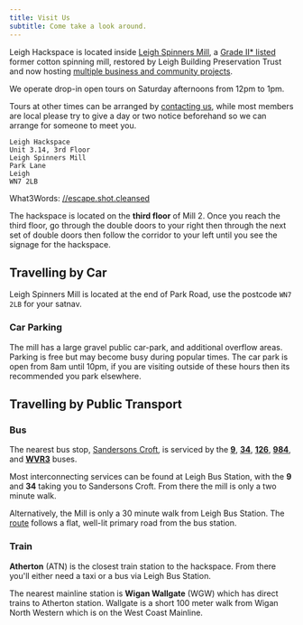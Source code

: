 ```yaml
---
title: Visit Us
subtitle: Come take a look around.
---
```


Leigh Hackspace is located inside [Leigh Spinners Mill](https://www.spinnersmill.co.uk), a [Grade II* listed](https://historicengland.org.uk/advice/heritage-at-risk/search-register/list-entry/48399) former cotton spinning mill, restored by Leigh Building Preservation Trust and now hosting [multiple business and community projects](https://www.spinnersmill.co.uk).

We operate drop-in open tours on Saturday afternoons from 12pm to 1pm.

Tours at other times can be arranged by [contacting us](mailto:info@leighhack.org), while most members are local please try to give a day or two notice beforehand so we can arrange for someone to meet you. 

```
Leigh Hackspace
Unit 3.14, 3rd Floor
Leigh Spinners Mill
Park Lane
Leigh
WN7 2LB
```

What3Words: [//escape.shot.cleansed](https://what3words.com/escape.shots.cleansed)

The hackspace is located on the **third floor** of Mill 2. Once you reach the third floor, go through the double doors to your right then through the next set of double doors then follow the corridor to your left until you see the signage for the hackspace.

## Travelling by Car

Leigh Spinners Mill is located at the end of Park Road, use the postcode `WN7 2LB` for your satnav. 

### Car Parking

The mill has a large gravel public car-park, and additional overflow areas. Parking is free but may become busy during popular times. The car park is open from 8am until 10pm, if you are visiting outside of these hours then its recommended you park elsewhere.

## Travelling by Public Transport

### Bus

The nearest bus stop, [Sandersons Croft](https://bustimes.org/stops/1800WK10281), is serviced by the **[9](https://tfgm.com/public-transport/bus/routes/9-higher-folds)**, **[34](https://www.stagecoachbus.com/routes/greater-manchester/34/manchester-leigh/xjao034.o)**, **[126](https://tfgm.com/public-transport/bus/routes/126-leigh)**, **[984](https://tfgm.com/public-transport/bus/routes/984-town-lane)**, and **[WVR3](https://www.warringtonsownbuses.co.uk/services/WBTR/WVR3)** buses. 

Most interconnecting services can be found at Leigh Bus Station, with the **9** and **34** taking you to Sandersons Croft. From there the mill is only a two minute walk.

Alternatively, the Mill is only a 30 minute walk from Leigh Bus Station. The [route](https://maps.app.goo.gl/tfxb8Koa8rQ2Zs9m9) follows a flat, well-lit primary road from the bus station. 

### Train

**Atherton** (ATN) is the closest train station to the hackspace. From there you'll either need a taxi or a bus via Leigh Bus Station.

The nearest mainline station is **Wigan Wallgate** (WGW) which has direct trains to Atherton station. Wallgate is a short 100 meter walk from Wigan North Western which is on the West Coast Mainline.